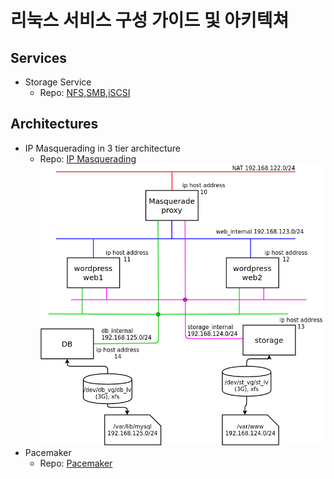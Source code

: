 # 리눅스 서비스 구성 가이드 및 아키텍쳐
## Services
- Storage Service
  - Repo: [NFS,SMB,iSCSI](storage)
## Architectures
- IP Masquerading in 3 tier architecture
  - Repo: [IP Masquerading](ip-masquerade)
  ![images/masquerade_network2.png](ip-masquerade/images/masquerade_network2.png)
- Pacemaker
  - Repo: [Pacemaker](pacemaker)